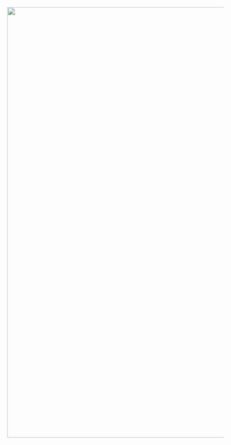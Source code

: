 <div id="header" align="center">
  <img src="https://64.media.tumblr.com/b4a315ab6159159d49a46438956f7267/c2fbf4d5f1ed895c-ab/s1280x1920/75816c4e58752677c4dd4a1a652fd18cba12fac1.png" width="1000"/>
</div>

<!---
ZOMBIFIE/ZOMBIFIE is a ✨ special ✨ repository because its `README.md` (this file) appears on your GitHub profile.
You can click the Preview link to take a look at your changes.
--->
